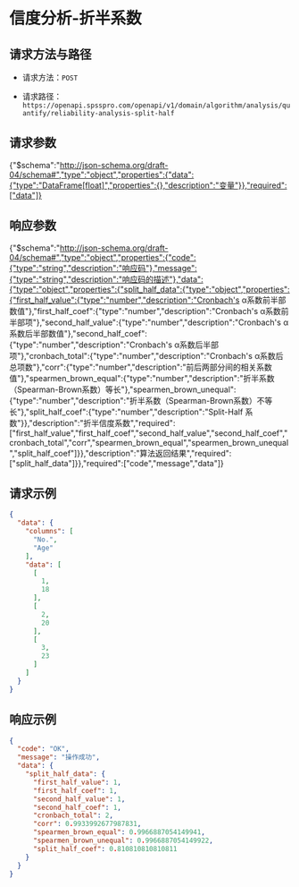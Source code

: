 # 信度分析-折半系数



## 请求方法与路径

+ 请求方法：`POST`

+ 请求路径：`https://openapi.spsspro.com/openapi/v1/domain/algorithm/analysis/quantify/reliability-analysis-split-half`

  

## 请求参数

<json-table>

{"$schema":"http://json-schema.org/draft-04/schema#","type":"object","properties":{"data":{"type":"DataFrame[float]","properties":{},"description":"变量"}},"required":["data"]}

</json-table>



## 响应参数

<json-table>

{"$schema":"http://json-schema.org/draft-04/schema#","type":"object","properties":{"code":{"type":"string","description":"响应码"},"message":{"type":"string","description":"响应码的描述"},"data":{"type":"object","properties":{"split_half_data":{"type":"object","properties":{"first_half_value":{"type":"number","description":"Cronbach's α系数前半部数值"},"first_half_coef":{"type":"number","description":"Cronbach's α系数前半部项"},"second_half_value":{"type":"number","description":"Cronbach's α系数后半部数值"},"second_half_coef":{"type":"number","description":"Cronbach's α系数后半部项"},"cronbach_total":{"type":"number","description":"Cronbach's α系数后总项数"},"corr":{"type":"number","description":"前后两部分间的相关系数值"},"spearmen_brown_equal":{"type":"number","description":"折半系数（Spearman-Brown系数）等长"},"spearmen_brown_unequal":{"type":"number","description":"折半系数（Spearman-Brown系数）不等长"},"split_half_coef":{"type":"number","description":"Split-Half 系数"}},"description":"折半信度系数","required":["first_half_value","first_half_coef","second_half_value","second_half_coef","cronbach_total","corr","spearmen_brown_equal","spearmen_brown_unequal","split_half_coef"]}},"description":"算法返回结果","required":["split_half_data"]}},"required":["code","message","data"]}

</json-table>

## 请求示例

```json
{
  "data": {
    "columns": [
      "No.",
      "Age"
    ],
    "data": [
      [
        1,
        18
      ],
      [
        2,
        20
      ],
      [
        3,
        23
      ]
    ]
  }
}
```



## 响应示例

```json
{
  "code": "OK",
  "message": "操作成功",
  "data": {
    "split_half_data": {
      "first_half_value": 1,
      "first_half_coef": 1,
      "second_half_value": 1,
      "second_half_coef": 1,
      "cronbach_total": 2,
      "corr": 0.9933992677987831,
      "spearmen_brown_equal": 0.9966887054149941,
      "spearmen_brown_unequal": 0.9966887054149922,
      "split_half_coef": 0.810810810810811
    }
  }
}
```

